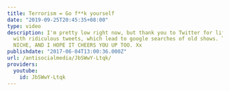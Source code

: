 ```yaml
---
title: Terrorism = Go f**k yourself
date: "2019-09-25T20:45:35+08:00"
type: video
description: I'm pretty low right now, but thank you to Twitter for lifting my spirits
  with ridiculous tweets, which lead to google searches of old shows. THIS IS VERY
  NICHE, AND I HOPE IT CHEERS YOU UP TOO. Xx
publishdate: "2017-06-04T13:00:36.000Z"
url: /antisocialmedia/JbSWwY-Ltqk/
providers:
  youtube:
    id: JbSWwY-Ltqk
---
```

